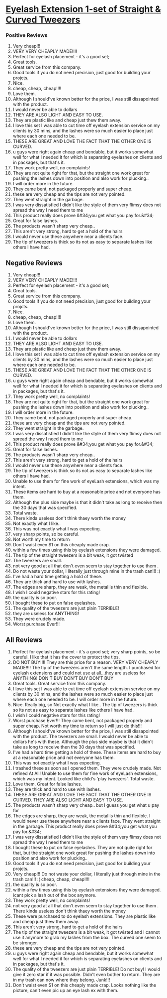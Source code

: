 # [Eyelash Extension 1-set of Straight &amp; Curved Tweezers](https://products.checkmycream.com/products/Eyelash-Extension-1-set-of-Straight-and-Curved-Tweezers.html)

### Positive Reviews

<ol>
      <li>Very cheap!!!</li>
      <li>VERY VERY CHEAPLY MADE!!!!</li>
      <li>Perfect for eyelash placement - it&#x27;s a good set;</li>
      <li>Great tools.</li>
      <li>Great service from this company.</li>
      <li>Good tools if you do not need precision, just good for building your projcts.</li>
      <li>Nice.</li>
      <li>cheap, cheap, cheap!!!!</li>
      <li>Love them.</li>
      <li>Although I should&#x27;ve known better for the price, I was still dissapointed with the product.</li>
      <li>I would never be able to dollars</li>
      <li>THEY ARE ALSO LIGHT AND EASY TO USE.</li>
      <li>They are plastic like and cheap just thew them away.</li>
      <li>I love this set I was able to cut time off eyelash extension service on my clients by 30 mins, and the lashes were so much easier to place just where each one needed to be.</li>
      <li>THESE ARE GREAT AND LOVE THE FACT THAT THE OTHER ONE IS CURVED.</li>
      <li>u guys were right again cheap and bendable, but it works somewhat well for what I needed it for which is separating eyelashes on clients and in packages, but that&#x27;s it.</li>
      <li>They work pretty well, no complaints!</li>
      <li>They are not quite right for that, but the straight one work great for pushing the lashes down into position and also work for plucking..</li>
      <li>I will order more in the future.</li>
      <li>They came bent, not packaged properly and super cheap.  </li>
      <li>these are very cheap and the tips are not very pointed.</li>
      <li>They went straight in the garbage.</li>
      <li>I was very dissatisfied I didn&#x27;t like the style of them  very flimsy does not spread the way I need them to me</li>
      <li>This product really does prove &amp;#34;you get what you pay for.&amp;#34;</li>
      <li>Great for false lashes.</li>
      <li>The products  wasn&#x27;t sharp very cheap..</li>
      <li>This aren&#x27;t very strong, hard to get a hold of the hairs</li>
      <li>I would never use these anywhere near a clients face.</li>
      <li>The tip of tweezers is thick so its not as easy to separate lashes like others I have had.</li>
</ol>


<h2>Negative Reviews</h2>
<ol>
<li> Very cheap!!!</li>
<li> VERY VERY CHEAPLY MADE!!!!</li>
<li> Perfect for eyelash placement - it&#x27;s a good set;</li>
<li> Great tools.</li>
<li> Great service from this company.</li>
<li> Good tools if you do not need precision, just good for building your projcts.</li>
<li> Nice.</li>
<li> cheap, cheap, cheap!!!!</li>
<li> Love them.</li>
<li> Although I should&#x27;ve known better for the price, I was still dissapointed with the product.</li>
<li> I would never be able to dollars</li>
<li> THEY ARE ALSO LIGHT AND EASY TO USE.</li>
<li> They are plastic like and cheap just thew them away.</li>
<li> I love this set I was able to cut time off eyelash extension service on my clients by 30 mins, and the lashes were so much easier to place just where each one needed to be.</li>
<li> THESE ARE GREAT AND LOVE THE FACT THAT THE OTHER ONE IS CURVED.</li>
<li> u guys were right again cheap and bendable, but it works somewhat well for what I needed it for which is separating eyelashes on clients and in packages, but that&#x27;s it.</li>
<li> They work pretty well, no complaints!</li>
<li> They are not quite right for that, but the straight one work great for pushing the lashes down into position and also work for plucking..</li>
<li> I will order more in the future.</li>
<li> They came bent, not packaged properly and super cheap.  </li>
<li> these are very cheap and the tips are not very pointed.</li>
<li> They went straight in the garbage.</li>
<li> I was very dissatisfied I didn&#x27;t like the style of them  very flimsy does not spread the way I need them to me</li>
<li> This product really does prove &amp;#34;you get what you pay for.&amp;#34;</li>
<li> Great for false lashes.</li>
<li> The products  wasn&#x27;t sharp very cheap..</li>
<li> This aren&#x27;t very strong, hard to get a hold of the hairs</li>
<li> I would never use these anywhere near a clients face.</li>
<li> The tip of tweezers is thick so its not as easy to separate lashes like others I have had.</li>
<li> Unable to use them for fine work of eyeLash extensions, which was my intent.</li>
<li> These items are hard to buy at a reasonable price and not everyone has them.</li>
<li> Although the plus side maybe is that it didn&#x27;t take as long to receive then the 30 days that was specified.</li>
<li> Total waste.</li>
<li> There kinda useless don&#x27;t think thaey worth the money</li>
<li> Not exactly what I like..</li>
<li> This was not exactly what I was expecting.</li>
<li> very sharp points, so be careful.</li>
<li> Not worth my time to return</li>
<li> Don&#x27;t waist even $1 on this cheaply made crap.</li>
<li> within a few times using this by eyelash extensions they were damaged.</li>
<li> The tip of the straight tweezers is a bit weak, it got twisted</li>
<li> The tweezers are small.</li>
<li> not very good at all that don&#x27;t even seem to stay together to use them .</li>
<li> Do not waste your dollar, I literally just through mine in the trash can!!! :(</li>
<li> I&#x27;ve had a hard time getting a hold of these.</li>
<li> They are thick and hard to use with lashes.</li>
<li> The edges are sharp, they are weak, the metal is thin and flexible.</li>
<li> I wish I could negative stars for this rating!</li>
<li> the quality  is so  poor.</li>
<li> I bought these to put on false eyelashes.</li>
<li> The quality of the tweezers are just plain TERRIBLE!  </li>
<li> they are useless for ANYTHING!  </li>
<li> They were crudely made.  </li>
<li> Worst purchase Ever!!!  </li>
</ol>

<h2>All Reviews</h2>

<ol>
    <li> Perfect for eyelash placement - it&#x27;s a good set; very sharp points, so be careful. I like that it has the cover to protect the tips.</li>
    <li> DO NOT BUY!!!! They are this price for a reason. VERY VERY CHEAPLY MADE!!!! The tip of the tweezers aren&#x27;t the same length. I purchased for eyelash extensions and could not use at all...they are useless for ANYTHING!  DON&#x27;T BUY DON&#x27;T BUY DON&#x27;T BUY</li>
    <li> Great tools. Great service from this company.</li>
    <li> I love this set I was able to cut time off eyelash extension service on my clients by 30 mins, and the lashes were so much easier to place just where each one needed to be. I will order more in the future.</li>
    <li> Nice. Really big, so Not exactly what I like.. The tip of tweezers is thick so its not as easy to separate lashes like others I have had.</li>
    <li> I wish I could negative stars for this rating!</li>
    <li> Worst purchase Ever!!!  They came bent, not packaged properly and super cheap.  Not worth my time to return so I will just do this!!!</li>
    <li> Although I should&#x27;ve known better for the price, I was still dissapointed with the product. The tweezers are small. I would never be able to dollars he&#x27;s with these. Although the plus side maybe is that it didn&#x27;t take as long to receive then the 30 days that was specified.</li>
    <li> I&#x27;ve had a hard time getting a hold of these. These items are hard to buy at a reasonable price and not everyone has them.</li>
    <li> This was not exactly what I was expecting.</li>
    <li> I trashed these as soon as I opened them.  They were crudely made.  Not refined At All!  Unable to use them for fine work of eyeLash extensions, which was my intent. Looked like child&#x27;s &#x27;play tweezers&#x27;.  Total waste.</li>
    <li> Love them. Great for false lashes.</li>
    <li> They are thick and hard to use with lashes.</li>
    <li> THESE ARE GREAT AND LOVE THE FACT THAT THE OTHER ONE IS CURVED. THEY ARE ALSO LIGHT AND EASY TO USE.</li>
    <li> The products  wasn&#x27;t sharp very cheap.. but I guess you get what u pay for</li>
    <li> The edges are sharp, they are weak, the metal is thin and flexible. I would never use these anywhere near a clients face. They went straight in the garbage. This product really does prove &amp;#34;you get what you pay for.&amp;#34;</li>
    <li> I was very dissatisfied I didn&#x27;t like the style of them  very flimsy does not spread the way I need them to me</li>
    <li> I bought these to put on false eyelashes. They are not quite right for that, but the straight one work great for pushing the lashes down into position and also work for plucking..</li>
    <li> Good tools if you do not need precision, just good for building your projcts.</li>
    <li> Very cheap!!! Do not waste your dollar, I literally just through mine in the trash can!!! :( cheap, cheap, cheap!!!!</li>
    <li> the quality  is so  poor.</li>
    <li> within a few times using this by eyelash extensions they were damaged. icant pick a lash out of the box anymore.</li>
    <li> They work pretty well, no complaints!</li>
    <li> not very good at all that don&#x27;t even seem to stay together to use them . There kinda useless don&#x27;t think thaey worth the money</li>
    <li> These were purchased to do eyelash extensions. They are plastic like and cheap just thew them away.</li>
    <li> This aren&#x27;t very strong, hard to get a hold of the hairs</li>
    <li> The tip of the straight tweezers is a bit weak, it got twisted and I cannot use it anymore to grab my lashes from the box. The curved one seem to be stronger.</li>
    <li> these are very cheap and the tips are not very pointed.</li>
    <li> u guys were right again cheap and bendable, but it works somewhat well for what I needed it for which is separating eyelashes on clients and in packages, but that&#x27;s it.</li>
    <li> The quality of the tweezers are just plain TERRIBLE!  Do not buy!  I would give it zero star if it was possible.  Didn&#x27;t even bother to return.  They are in my trash can now where they belong.  Junk!!!</li>
    <li> Don&#x27;t waist even $1 on this cheaply made crap. Looks nothing like the picture, can&#x27;t even pic up an eye lash ex with them.</li>
</ol>




